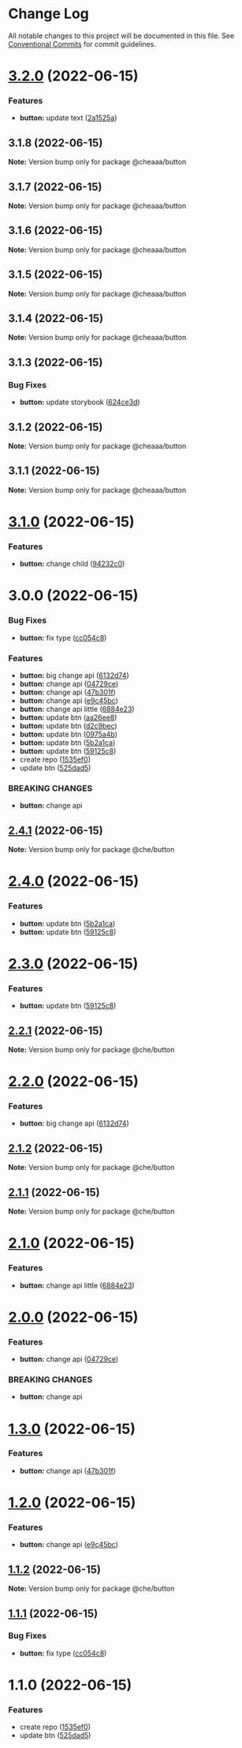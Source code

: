 # Change Log

All notable changes to this project will be documented in this file.
See [Conventional Commits](https://conventionalcommits.org) for commit guidelines.

# [3.2.0](https://github.com/SergeyBondar93/liba/compare/@cheaaa/button@3.1.8...@cheaaa/button@3.2.0) (2022-06-15)


### Features

* **button:** update text ([2a1525a](https://github.com/SergeyBondar93/liba/commit/2a1525a243b9e73b16858f1e079ec778f1313ed7))





## 3.1.8 (2022-06-15)

**Note:** Version bump only for package @cheaaa/button





## 3.1.7 (2022-06-15)

**Note:** Version bump only for package @cheaaa/button





## 3.1.6 (2022-06-15)

**Note:** Version bump only for package @cheaaa/button





## 3.1.5 (2022-06-15)

**Note:** Version bump only for package @cheaaa/button





## 3.1.4 (2022-06-15)

**Note:** Version bump only for package @cheaaa/button





## 3.1.3 (2022-06-15)


### Bug Fixes

* **button:** update storybook ([624ce3d](https://github.com/SergeyBondar93/liba/commit/624ce3d895cd8299ed3c9ba8183364b2197b0be2))





## 3.1.2 (2022-06-15)

**Note:** Version bump only for package @cheaaa/button





## 3.1.1 (2022-06-15)

**Note:** Version bump only for package @cheaaa/button





# [3.1.0](https://github.com/SergeyBondar93/liba/compare/@cheaaa/button@3.0.0...@cheaaa/button@3.1.0) (2022-06-15)


### Features

* **button:** change child ([94232c0](https://github.com/SergeyBondar93/liba/commit/94232c0d3b52604b13f9725942ea0727379d37a6))





# 3.0.0 (2022-06-15)


### Bug Fixes

* **button:** fix type ([cc054c8](https://github.com/SergeyBondar93/liba/commit/cc054c852166258bae732931f25a41754bb05a15))


### Features

* **button:** big change api ([6132d74](https://github.com/SergeyBondar93/liba/commit/6132d74799732bf8c9448ce8b28c63f1f7f28f52))
* **button:** change api ([04729ce](https://github.com/SergeyBondar93/liba/commit/04729ce851e8e7d8e4d331c9aaadeb23de766b26))
* **button:** change api ([47b301f](https://github.com/SergeyBondar93/liba/commit/47b301f2ae11f750e4849cbecde8b402626bc671))
* **button:** change api ([e9c45bc](https://github.com/SergeyBondar93/liba/commit/e9c45bc73dce77ec7bc0ded444193ac6815fd331))
* **button:** change api little ([6884e23](https://github.com/SergeyBondar93/liba/commit/6884e233542d1b438a1f0bdb0754b57bd26aad6c))
* **button:** update btn ([aa26ee8](https://github.com/SergeyBondar93/liba/commit/aa26ee83a3c0657bdf7e7de1877e72b7c217e663))
* **button:** update btn ([d2c9bec](https://github.com/SergeyBondar93/liba/commit/d2c9bec87b85cf2b83efb8c5d1ebce58de11655f))
* **button:** update btn ([0975a4b](https://github.com/SergeyBondar93/liba/commit/0975a4bbb5b4a99752437f91d68fc2793afdc80a))
* **button:** update btn ([5b2a1ca](https://github.com/SergeyBondar93/liba/commit/5b2a1caed00d9465f9e9733d3217cba11dd4bef4))
* **button:** update btn ([59125c8](https://github.com/SergeyBondar93/liba/commit/59125c8366b4ec85b889f08daa3c7f6f5c59a028))
* create repo ([1535ef0](https://github.com/SergeyBondar93/liba/commit/1535ef0a11cea26ea4b8f2fc009badfd3bbf9a2d))
* update btn ([525dad5](https://github.com/SergeyBondar93/liba/commit/525dad5a5fe025ac67ccbd7f1317c207abac88f9))


### BREAKING CHANGES

* **button:** change api





## [2.4.1](https://github.com/SergeyBondar93/liba/compare/@che/button@2.4.0...@che/button@2.4.1) (2022-06-15)

**Note:** Version bump only for package @che/button





# [2.4.0](https://github.com/SergeyBondar93/liba/compare/@che/button@2.2.1...@che/button@2.4.0) (2022-06-15)


### Features

* **button:** update btn ([5b2a1ca](https://github.com/SergeyBondar93/liba/commit/5b2a1caed00d9465f9e9733d3217cba11dd4bef4))
* **button:** update btn ([59125c8](https://github.com/SergeyBondar93/liba/commit/59125c8366b4ec85b889f08daa3c7f6f5c59a028))





# [2.3.0](https://github.com/SergeyBondar93/liba/compare/@che/button@2.2.1...@che/button@2.3.0) (2022-06-15)


### Features

* **button:** update btn ([59125c8](https://github.com/SergeyBondar93/liba/commit/59125c8366b4ec85b889f08daa3c7f6f5c59a028))





## [2.2.1](https://github.com/SergeyBondar93/liba/compare/@che/button@2.2.0...@che/button@2.2.1) (2022-06-15)

**Note:** Version bump only for package @che/button





# [2.2.0](https://github.com/SergeyBondar93/liba/compare/@che/button@2.1.2...@che/button@2.2.0) (2022-06-15)


### Features

* **button:** big change api ([6132d74](https://github.com/SergeyBondar93/liba/commit/6132d74799732bf8c9448ce8b28c63f1f7f28f52))





## [2.1.2](https://github.com/SergeyBondar93/liba/compare/@che/button@2.1.1...@che/button@2.1.2) (2022-06-15)

**Note:** Version bump only for package @che/button





## [2.1.1](https://github.com/SergeyBondar93/liba/compare/@che/button@2.1.0...@che/button@2.1.1) (2022-06-15)

**Note:** Version bump only for package @che/button





# [2.1.0](https://github.com/SergeyBondar93/liba/compare/@che/button@2.0.0...@che/button@2.1.0) (2022-06-15)


### Features

* **button:** change api little ([6884e23](https://github.com/SergeyBondar93/liba/commit/6884e233542d1b438a1f0bdb0754b57bd26aad6c))





# [2.0.0](https://github.com/SergeyBondar93/liba/compare/@che/button@1.3.0...@che/button@2.0.0) (2022-06-15)


### Features

* **button:** change api ([04729ce](https://github.com/SergeyBondar93/liba/commit/04729ce851e8e7d8e4d331c9aaadeb23de766b26))


### BREAKING CHANGES

* **button:** change api





# [1.3.0](https://github.com/SergeyBondar93/liba/compare/@che/button@1.2.0...@che/button@1.3.0) (2022-06-15)


### Features

* **button:** change api ([47b301f](https://github.com/SergeyBondar93/liba/commit/47b301f2ae11f750e4849cbecde8b402626bc671))





# [1.2.0](https://github.com/SergeyBondar93/liba/compare/@che/button@1.1.2...@che/button@1.2.0) (2022-06-15)


### Features

* **button:** change api ([e9c45bc](https://github.com/SergeyBondar93/liba/commit/e9c45bc73dce77ec7bc0ded444193ac6815fd331))





## [1.1.2](https://github.com/SergeyBondar93/liba/compare/@che/button@1.1.1...@che/button@1.1.2) (2022-06-15)

**Note:** Version bump only for package @che/button





## [1.1.1](https://github.com/SergeyBondar93/liba/compare/@che/button@1.1.0...@che/button@1.1.1) (2022-06-15)


### Bug Fixes

* **button:** fix type ([cc054c8](https://github.com/SergeyBondar93/liba/commit/cc054c852166258bae732931f25a41754bb05a15))





# 1.1.0 (2022-06-15)


### Features

* create repo ([1535ef0](https://github.com/SergeyBondar93/liba/commit/1535ef0a11cea26ea4b8f2fc009badfd3bbf9a2d))
* update btn ([525dad5](https://github.com/SergeyBondar93/liba/commit/525dad5a5fe025ac67ccbd7f1317c207abac88f9))
